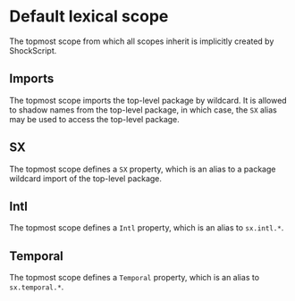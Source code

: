 # Default lexical scope

The topmost scope from which all scopes inherit is implicitly created by ShockScript.

## Imports

The topmost scope imports the top-level package by wildcard. It is allowed to shadow names from the top-level package, in which case, the `SX` alias may be used to access the top-level package.

## SX

The topmost scope defines a `SX` property, which is an alias to a package wildcard import of the top-level package.

## Intl

The topmost scope defines a `Intl` property, which is an alias to `sx.intl.*`.

## Temporal

The topmost scope defines a `Temporal` property, which is an alias to `sx.temporal.*`.